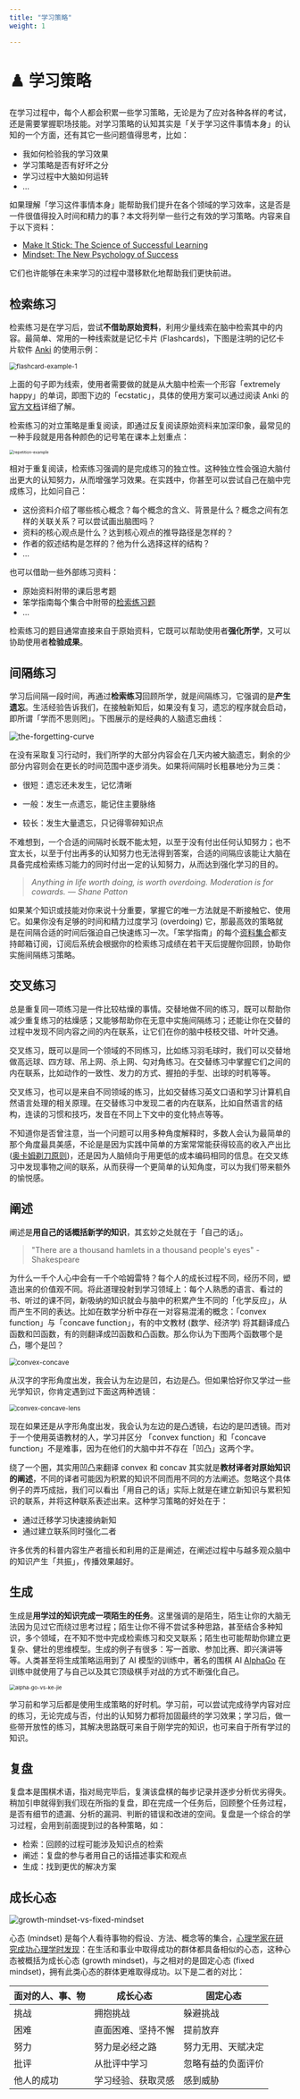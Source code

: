 ```yaml
---
title: "学习策略"
weight: 1

---
```


# ♟️ 学习策略

在学习过程中，每个人都会积累一些学习策略，无论是为了应对各种各样的考试，还是需要掌握职场技能。对学习策略的认知其实是「关于学习这件事情本身」的认知的一个方面，还有其它一些问题值得思考，比如：

* 我如何检验我的学习效果
* 学习策略是否有好坏之分
* 学习过程中大脑如何运转
* ...

如果理解「学习这件事情本身」能帮助我们提升在各个领域的学习效率，这是否是一件很值得投入时间和精力的事？本文将列举一些行之有效的学习策略。内容来自于以下资料：

* [Make It Stick: The Science of Successful Learning](https://learn-the-hard-way.cn/collections/make-it-stick)
* [Mindset: The New Psychology of Success](https://g.co/kgs/6UrbC7)

它们也许能够在未来学习的过程中潜移默化地帮助我们更快前进。

## 检索练习

检索练习是在学习后，尝试**不借助原始资料**，利用少量线索在脑中检索其中的内容。最简单、常用的一种线索就是记忆卡片 (Flashcards)，下图是注明的记忆卡片软件 [Anki](https://apps.ankiweb.net/) 的使用示例：

<img src="https://getmorevocab.com/wp-content/uploads/2019/02/Ecstatic-back-of-Anki-card-656x528.png" alt="flashcard-example-1" style="zoom:80%;" />

上面的句子即为线索，使用者需要做的就是从大脑中检索一个形容「extremely happy」的单词，即图下边的「ecstatic」，具体的使用方案可以通过阅读 Anki 的[官方文档](https://docs.ankiweb.net/)详细了解。

检索练习的对立策略是重复阅读，即通过反复阅读原始资料来加深印象，最常见的一种手段就是用各种颜色的记号笔在课本上划重点：

<img src="https://5b0988e595225.cdn.sohucs.com/images/20191223/b71b58f1de8844fbbdfd067c9f090c7e.jpeg" alt="repetition-example" style="zoom:50%;" />

相对于重复阅读，检索练习强调的是完成练习的独立性。这种独立性会强迫大脑付出更大的认知努力，从而增强学习效果。在实践中，你甚至可以尝试自己在脑中完成练习，比如问自己：

* 这份资料介绍了哪些核心概念？每个概念的含义、背景是什么？概念之间有怎样的关联关系？可以尝试画出脑图吗？
* 资料的核心观点是什么？达到核心观点的推导路径是怎样的？
* 作者的叙述结构是怎样的？他为什么选择这样的结构？
* ...

也可以借助一些外部练习资料：

* 原始资料附带的课后思考题
* 笨学指南每个集合中附带的[检索练习题](https://learn-the-hard-way.cn/collections/make-it-stick)
* ...

检索练习的题目通常直接来自于原始资料，它既可以帮助使用者**强化所学**，又可以协助使用者**检验成果**。

## 间隔练习

学习后间隔一段时间，再通过**检索练习**回顾所学，就是间隔练习，它强调的是**产生遗忘**。生活经验告诉我们，在接触新知后，如果没有复习，遗忘的程序就会启动，即所谓「学而不思则罔」。下图展示的是经典的人脑遗忘曲线：

<img src="https://www.learnupon.com/wp-content/uploads/Blog-Forgetting-Curve-Graphic.png" alt="the-forgetting-curve" style="max-height: 450px;" />

在没有采取复习行动时，我们所学的大部分内容会在几天内被大脑遗忘，剩余的少部分内容则会在更长的时间范围中逐步消失。如果将间隔时长粗暴地分为三类：

* 很短：遗忘还未发生，记忆清晰

* 一般：发生一点遗忘，能记住主要脉络

* 较长：发生大量遗忘，只记得零碎知识点

不难想到，一个合适的间隔时长既不能太短，以至于没有付出任何认知努力；也不宜太长，以至于付出再多的认知努力也无法得到答案，合适的间隔应该能让大脑在具备完成检索练习能力的同时付出一定的认知努力，从而达到强化学习的目的。

> *Anything in life worth doing, is worth overdoing. Moderation is for cowards. — Shane Patton*

如果某个知识或技能对你来说十分重要，掌握它的唯一方法就是不断接触它、使用它。如果你没有足够的时间和精力过度学习 (overdoing) 它，那最高效的策略就是在间隔合适的时间后强迫自己快速练习一次。「笨学指南」的每个[资料集合](https://learn-the-hard-way.cn/collections)都支持邮箱订阅，订阅后系统会根据你的检索练习成绩在若干天后提醒你回顾，协助你实施间隔练习策略。

## 交叉练习

总是重复同一项练习是一件比较枯燥的事情。交替地做不同的练习，既可以帮助你减少重复练习的枯燥感；又能够帮助你在无意中实施间隔练习；还能让你在交替的过程中发现不同内容之间的内在联系，让它们在你的脑中枝枝交错、叶叶交通。

交叉练习，既可以是同一个领域的不同练习，比如练习羽毛球时，我们可以交替地做高远球、四方球、吊上网、杀上网、勾对角练习。在交替练习中掌握它们之间的内在联系，比如动作的一致性、发力的方式、握拍的手型、出球的时机等等。

交叉练习，也可以是来自不同领域的练习，比如交替练习英文口语和学习计算机自然语言处理的相关原理。在交替练习中发现二者的内在联系，比如自然语言的结构，连读的习惯和技巧，发音在不同上下文中的变化特点等等。

不知道你是否曾注意，当一个问题可以用多种角度解释时，多数人会认为最简单的那个角度最具美感，不论是是因为实践中简单的方案常常能获得较高的收入产出比 ([奥卡姆剃刀原则](https://en.wikipedia.org/wiki/Occam%27s_razor))，还是因为人脑倾向于用更低的成本编码相同的信息。在交叉练习中发现事物之间的联系，从而获得一个更简单的认知角度，可以为我们带来额外的愉悦感。

## 阐述

阐述是**用自己的话概括新学的知识**，其玄妙之处就在于「自己的话」。

> "There are a thousand hamlets in a thousand people's eyes" - Shakespeare

为什么一千个人心中会有一千个哈姆雷特？每个人的成长过程不同，经历不同，塑造出来的价值观不同。将此道理投射到学习领域上：每个人熟悉的语言、看过的书、听过的课不同，新吸纳的知识就会与脑中的积累产生不同的「化学反应」，从而产生不同的表达。比如在数学分析中存在一对容易混淆的概念：「convex function」与「concave function」，有的中文教材 (数学、经济学) 将其翻译成凸函数和凹函数，有的则翻译成凹函数和凸函数。那么你认为下图两个函数哪个是凸，哪个是凹？

<img src="https://miro.medium.com/max/595/1*TvQ2jSrAsA40rs_5s2zzJg.png" alt="convex-concave" style="zoom:85%;" />

从汉字的字形角度出发，我会认为左边是凹，右边是凸。但如果恰好你又学过一些光学知识，你肯定遇到过下面这两种透镜：

<img src="https://keydifferences.com/wp-content/uploads/2017/01/convex-vs-concave-lens-thumbnail.jpg" alt="convex-concave-lens" style="zoom:80%;" />

现在如果还是从字形角度出发，我会认为左边的是凸透镜，右边的是凹透镜。而对于一个使用英语教材的人，学习并区分 「convex function」和「concave function」不是难事，因为在他们的大脑中并不存在「凹凸」这两个字。

绕了一个圈，其实用凹凸来翻译 convex 和 concav 其实就是**教材译者对原始知识的阐述**，不同的译者可能因为积累的知识不同而用不同的方法阐述。忽略这个具体例子的弄巧成拙，我们可以看出「用自己的话」实际上就是在建立新知识与累积知识的联系，并将这种联系表述出来。这种学习策略的好处在于：

* 通过迁移学习快速接纳新知
* 通过建立联系同时强化二者

许多优秀的科普内容生产者擅长和利用的正是阐述，在阐述过程中与越多观众脑中的知识产生「共振」，传播效果越好。

## 生成

生成是**用学过的知识完成一项陌生的任务**。这里强调的是陌生，陌生让你的大脑无法因为见过它而绕过思考过程；陌生让你不得不尝试多种思路，甚至结合多种知识，多个领域，在不知不觉中完成检索练习和交叉联系；陌生也可能帮助你建立更复杂、健壮的思维模型。生成的例子有很多：写一首歌、参加比赛、即兴演讲等等。人类甚至将生成策略运用到了 AI 模型的训练中，著名的围棋 AI [AlphaGo](https://en.wikipedia.org/wiki/AlphaGo) 在训练中就使用了与自己以及其它顶级棋手对战的方式不断强化自己。

<img src="https://lh3.googleusercontent.com/cTaZiZNod4_aZxSYzV-MuAzavS87y838E9Zp8BHrz65_DLi3cJCESl0sDO2ucRxLByeiJ9fQFx4kC8c-6wKivikliGgNFd7c7WIfKfQ=w1440" alt="alpha-go-vs-ke-jie" style="zoom:67%;" />

学习前和学习后都是使用生成策略的好时机。学习前，可以尝试完成待学内容对应的练习，无论完成与否，付出的认知努力都将加固最终的学习效果；学习后，做一些带开放性的练习，其解决思路既可来自于刚学完的知识，也可来自于所有学过的知识。

## 复盘

复盘本是围棋术语，指对局完毕后，复演该盘棋的每步记录并逐步分析优劣得失。稍加引申就得到我们现在所指的复盘，即在完成一个任务后，回顾整个任务过程，是否有细节的遗漏、分析的漏洞、判断的错误和改进的空间。复盘是一个综合的学习过程，会用到前面提到过的各种策略，如：

* 检索：回顾的过程可能涉及知识点的检索
* 阐述：复盘的参与者用自己的话描述事实和观点
* 生成：找到更优的解决方案

## 成长心态

![growth-mindset-vs-fixed-mindset](https://www.scottbharris.com.au/assets/opengraph-images/Fixed-v-Growth.png)

心态 (mindset) 是每个人看待事物的假设、方法、概念等的集合，[心理学家在研究成功心理学时发现](https://g.co/kgs/6UrbC7)：在生活和事业中取得成功的群体都具备相似的心态，这种心态被概括为成长心态 (growth mindset)，与之相对的是固定心态 (fixed mindset)，拥有此类心态的群体更难取得成功。以下是二者的对比：

| 面对的人、事、物 | 成长心态           | 固定心态           |
| ---------------- | ------------------ | ------------------ |
| 挑战             | 拥抱挑战           | 躲避挑战           |
| 困难             | 直面困难、坚持不懈 | 提前放弃           |
| 努力             | 努力是必经之路     | 努力无用、天赋决定 |
| 批评             | 从批评中学习       | 忽略有益的负面评价 |
| 他人的成功       | 学习经验、获取灵感 | 感到威胁           |

